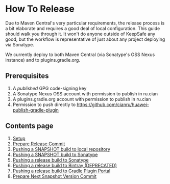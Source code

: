 How To Release
==============

Due to Maven Central's very particular requirements, the release process is a bit
elaborate and requires a good deal of local configuration.  This guide should walk
you through it.  It won't do anyone outside of KeepSafe any good, but the workflow
is representative of just about any project deploying via Sonatype.

We currently deploy to both Maven Central (via Sonatype's OSS Nexus instance) and to
plugins.gradle.org.

## Prerequisites

1. A *published* GPG code-signing key
2. A Sonatype Nexus OSS account with permission to publish in ru.cian
3. A plugins.gradle.org account with permission to publish in ru.cian
4. Permission to push directly to https://github.com/cianru/huawei-publish-gradle-plugin

## Contents page

1. [Setup](docs/releasing/01-setup.md)
2. [Prepare Release Commit](docs/releasing/02-prepare-release-commit.md)
3. [Pushing a SNAPSHOT build to local repository](docs/releasing/03-publish-a-snapshot-to-local-repository.md)
4. [Pushing a SNAPSHOT build to Sonatype](docs/releasing/04-publish-a-snapshot-to-sonatype.md)
5. [Pushing a release build to Sonatype](docs/releasing/05-publish-a-release-build-to-sonatype.md)
6. [Pushing a release build to Bintray (DEPRECATED)](docs/releasing/06-publish-a-release-build-to-bintray.md)
7. [Pushing a release build to Gradle Plugin Portal](docs/releasing/07-publish-a-release-build-to-gradle-plugin-portal.md)
8. [Prepare Next Snapshot Version Commit](docs/releasing/08-prepare-next-snapshot-version-commit.md)
